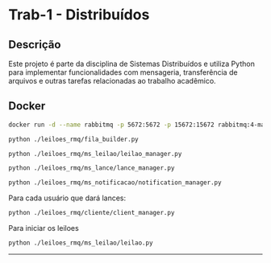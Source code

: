 # Trab-1 - Distribuídos

## Descrição
Este projeto é parte da disciplina de Sistemas Distribuídos e utiliza Python para implementar funcionalidades com mensageria, transferência de arquivos e outras tarefas relacionadas ao trabalho acadêmico.

## Docker

```bash
docker run -d --name rabbitmq -p 5672:5672 -p 15672:15672 rabbitmq:4-management
```

```bash
python ./leiloes_rmq/fila_builder.py
```

```bash
python ./leiloes_rmq/ms_leilao/leilao_manager.py
```

```bash
python ./leiloes_rmq/ms_lance/lance_manager.py
```

```bash
python ./leiloes_rmq/ms_notificacao/notification_manager.py
```

Para cada usuário que dará lances:

```bash
python ./leiloes_rmq/cliente/client_manager.py
```

Para iniciar os leiloes

```bash
python ./leiloes_rmq/ms_leilao/leilao.py
```

---
